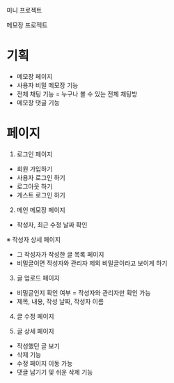 미니 프로젝트

메모장 프로젝트

# 기획

- 메모장 페이지
- 사용자 비밀 메모장 기능
- 전체 채팅 기능 = 누구나 볼 수 있는 전체 채팅방
- 메모장 댓글 기능

# 페이지

1. 로그인 페이지

- 회원 가입하기
- 사용자 로그인 하기
- 로그아웃 하기
- 게스트 로그인 하기

2. 메인 메모장 페이지

- 작성자, 최근 수정 날짜 확인

※ 작성자 상세 페이지

- 그 작성자가 작성한 글 목록 페이지
- 비밀글이면 작성자와 관리자 제외 비밀글이라고 보이게 하기

3. 글 업로드 페이지

- 비밀글인지 확인 여부 = 작성자와 관리자만 확인 가능
- 제목, 내용, 작성 날짜, 작성자 이름

4. 글 수정 페이지

5. 글 상세 페이지

- 작성했던 글 보기
- 삭제 기능
- 수정 페이지 이동 가능
- 댓글 남기기 및 쉬운 삭제 기능
